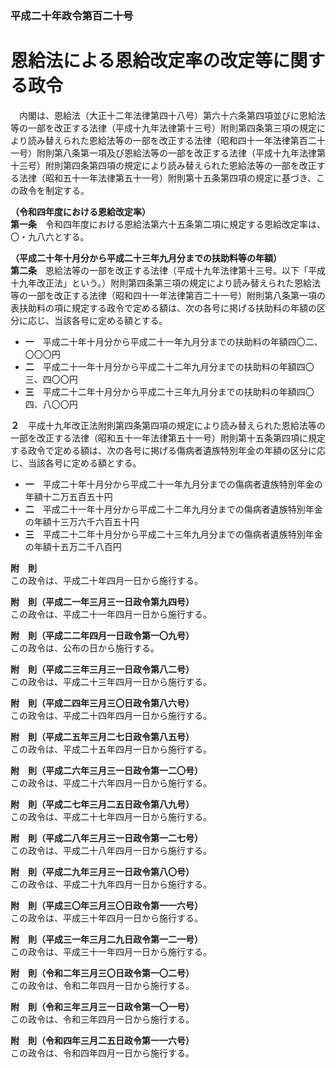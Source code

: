 ### 平成二十年政令第百二十号  
# 恩給法による恩給改定率の改定等に関する政令  
　内閣は、恩給法（大正十二年法律第四十八号）第六十六条第四項並びに恩給法等の一部を改正する法律（平成十九年法律第十三号）附則第四条第三項の規定により読み替えられた恩給法等の一部を改正する法律（昭和四十一年法律第百二十一号）附則第八条第一項及び恩給法等の一部を改正する法律（平成十九年法律第十三号）附則第四条第四項の規定により読み替えられた恩給法等の一部を改正する法律（昭和五十一年法律第五十一号）附則第十五条第四項の規定に基づき、この政令を制定する。  
  
**（令和四年度における恩給改定率）**  
**第一条**　令和四年度における恩給法第六十五条第二項に規定する恩給改定率は、〇・九八六とする。  
  
**（平成二十年十月分から平成二十三年九月分までの扶助料等の年額）**  
**第二条**　恩給法等の一部を改正する法律（平成十九年法律第十三号。以下「平成十九年改正法」という。）附則第四条第三項の規定により読み替えられた恩給法等の一部を改正する法律（昭和四十一年法律第百二十一号）附則第八条第一項の表扶助料の項に規定する政令で定める額は、次の各号に掲げる扶助料の年額の区分に応じ、当該各号に定める額とする。  
* **一**　平成二十年十月分から平成二十一年九月分までの扶助料の年額四〇二、〇〇〇円  
* **二**　平成二十一年十月分から平成二十二年九月分までの扶助料の年額四〇三、四〇〇円  
* **三**　平成二十二年十月分から平成二十三年九月分までの扶助料の年額四〇四、八〇〇円  
  
**２**　平成十九年改正法附則第四条第四項の規定により読み替えられた恩給法等の一部を改正する法律（昭和五十一年法律第五十一号）附則第十五条第四項に規定する政令で定める額は、次の各号に掲げる傷病者遺族特別年金の年額の区分に応じ、当該各号に定める額とする。  
* **一**　平成二十年十月分から平成二十一年九月分までの傷病者遺族特別年金の年額十二万五百五十円  
* **二**　平成二十一年十月分から平成二十二年九月分までの傷病者遺族特別年金の年額十三万六千六百五十円  
* **三**　平成二十二年十月分から平成二十三年九月分までの傷病者遺族特別年金の年額十五万二千八百円  
  
**附　則**  
この政令は、平成二十年四月一日から施行する。  
  
**附　則（平成二一年三月三一日政令第九四号）**  
この政令は、平成二十一年四月一日から施行する。  
  
**附　則（平成二二年四月一日政令第一〇九号）**  
この政令は、公布の日から施行する。  
  
**附　則（平成二三年三月三一日政令第八二号）**  
この政令は、平成二十三年四月一日から施行する。  
  
**附　則（平成二四年三月三〇日政令第八六号）**  
この政令は、平成二十四年四月一日から施行する。  
  
**附　則（平成二五年三月二七日政令第八五号）**  
この政令は、平成二十五年四月一日から施行する。  
  
**附　則（平成二六年三月三一日政令第一二〇号）**  
この政令は、平成二十六年四月一日から施行する。  
  
**附　則（平成二七年三月二五日政令第八九号）**  
この政令は、平成二十七年四月一日から施行する。  
  
**附　則（平成二八年三月三一日政令第一二七号）**  
この政令は、平成二十八年四月一日から施行する。  
  
**附　則（平成二九年三月三一日政令第八〇号）**  
この政令は、平成二十九年四月一日から施行する。  
  
**附　則（平成三〇年三月三〇日政令第一一六号）**  
この政令は、平成三十年四月一日から施行する。  
  
**附　則（平成三一年三月二九日政令第一二一号）**  
この政令は、平成三十一年四月一日から施行する。  
  
**附　則（令和二年三月三〇日政令第一〇二号）**  
この政令は、令和二年四月一日から施行する。  
  
**附　則（令和三年三月三一日政令第一〇一号）**  
この政令は、令和三年四月一日から施行する。  
  
**附　則（令和四年三月二五日政令第一一六号）**  
この政令は、令和四年四月一日から施行する。  
  

